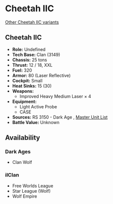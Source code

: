 # Cheetah IIC 

[Other Cheetah IIC variants](../cheetah_iic.md) 

## Cheetah IIC 

- **Role:** Undefined 
- **Tech Base:** Clan (3149) 
- **Chassis:** 25 tons 
- **Thrust:** 12 / 18, XXL 
- **Fuel:** 320 
- **Armor:** 80 (Laser Reflective) 
- **Cockpit:** Small 
- **Heat Sinks:** 15 (30) 
- **Weapons:** 
  - Improved Heavy Medium Laser × 4 
- **Equipment:** 
  - Light Active Probe 
  - CASE 
- **Sources:** RS 3150 - Dark Age , [Master Unit List](http://masterunitlist.info/Unit/Details/8011) 
- **Battle Value:** Unknown 

## Availability 

### Dark Ages 

- Clan Wolf 

### ilClan 

- Free Worlds League 
- Star League (Wolf) 
- Wolf Empire 

